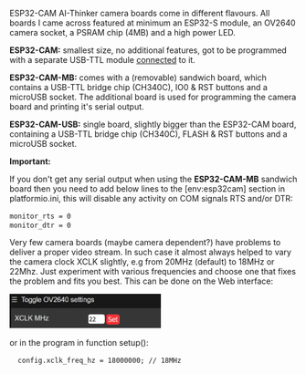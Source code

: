 
ESP32-CAM AI-Thinker camera boards come in different flavours. All boards I came across featured at minimum an ESP32-S module, an OV2640 camera socket, a PSRAM chip (4MB) and a high power LED.

**ESP32-CAM:** smallest size, no additional features, got to be programmed with a separate USB-TTL module [connected](doc/ESP32-CAM_Programming.JPG) to it.

**ESP32-CAM-MB:** comes with a (removable) sandwich board, which contains a USB-TTL bridge chip (CH340C), IO0 & RST buttons and a microUSB socket. The additional board is used for programming the camera board and printing it's serial output.

**ESP32-CAM-USB:** single board, slightly bigger than the ESP32-CAM board, containing a USB-TTL bridge chip (CH340C), FLASH & RST buttons and a microUSB socket.

**Important:**

If you don't get any serial output when using the **ESP32-CAM-MB** sandwich board then you need to add below lines to the [env:esp32cam] section in platformio.ini, this will disable any activity on COM signals RTS and/or DTR:
```
monitor_rts = 0
monitor_dtr = 0
```

Very few camera boards (maybe camera dependent?) have problems to deliver a proper video stream. In such case it almost always helped to vary the camera clock XCLK slightly, e.g from 20MHz (default) to 18MHz or 22Mhz. Just experiment with various frequencies and choose one that fixes the problem and fits you best. This can be done on the Web interface: 
<p align="left"><img src="doc/Setting_XCLK_via_web_interfaceJPG.jpg" height="60"/></p>  

or in the program in function setup():
```
  config.xclk_freq_hz = 18000000; // 18MHz
```
